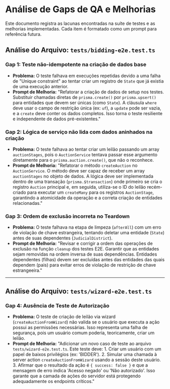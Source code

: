 # Análise de Gaps de QA e Melhorias

Este documento registra as lacunas encontradas na suíte de testes e as melhorias implementadas. Cada item é formatado como um prompt para referência futura.

## Análise do Arquivo: `tests/bidding-e2e.test.ts`

### Gap 1: Teste não-idempotente na criação de dados base
- **Problema:** O teste falhava em execuções repetidas devido a uma falha de "Unique constraint" ao tentar criar um registro de `State` que já existia de uma execução anterior.
- **Prompt de Melhoria:** "Refatorar a criação de dados de setup nos testes. Substituir chamadas diretas de `prisma.create()` por `prisma.upsert()` para entidades que devem ser únicas (como `State`). A cláusula `where` deve usar o campo de restrição única (ex: `uf`), a `update` pode ser vazia, e a `create` deve conter os dados completos. Isso torna o teste resiliente e independente de dados pré-existentes."

### Gap 2: Lógica de serviço não lida com dados aninhados na criação
- **Problema:** O teste falhava ao tentar criar um leilão passando um array `auctionStages`, pois o `AuctionService` tentava passar esse argumento diretamente para o `prisma.auction.create()`, que não o reconhece.
- **Prompt de Melhoria:** "Refatorar o método `createAuction` no `AuctionService`. O método deve ser capaz de receber um array `auctionStages` no objeto de dados. A lógica deve ser implementada dentro de uma transação (`prisma.$transaction`) onde primeiro se cria o registro `Auction` principal e, em seguida, utiliza-se o ID do leilão recém-criado para executar um `createMany` para os registros `AuctionStage`, garantindo a atomicidade da operação e a correta criação de entidades relacionadas."

### Gap 3: Ordem de exclusão incorreta no Teardown
- **Problema:** O teste falhava na etapa de limpeza (`afterAll`) com um erro de violação de chave estrangeira, tentando deletar uma entidade (`State`) antes de suas dependentes (`JudicialDistrict`).
- **Prompt de Melhoria:** "Revisar e corrigir a ordem das operações de exclusão na função `cleanup` dos testes E2E. Garantir que as entidades sejam removidas na ordem inversa de suas dependências. Entidades dependentes (filhas) devem ser excluídas antes das entidades das quais dependem (pais) para evitar erros de violação de restrição de chave estrangeeira."

---

## Análise do Arquivo: `tests/wizard-e2e.test.ts`

### Gap 4: Ausência de Teste de Autorização
- **Problema:** O teste de criação de leilão via wizard (`createAuctionFromWizard`) não valida se o usuário que executa a ação possui as permissões necessárias. Isso representa uma falha de segurança, pois um usuário comum poderia, teoricamente, criar um leilão.
- **Prompt de Melhoria:** "Adicionar um novo caso de teste ao arquivo `tests/wizard-e2e.test.ts`. Este teste deve: 1. Criar um usuário com um papel de baixos privilégios (ex: 'BIDDER'). 2. Simular uma chamada à server action `createAuctionFromWizard` usando a sessão deste usuário. 3. Afirmar que o resultado da ação é `{ success: false }` e que a mensagem de erro indica 'Acesso negado' ou 'Não autorizado'. Isso garante que a camada de ações do servidor está protegendo adequadamente os endpoints críticos."